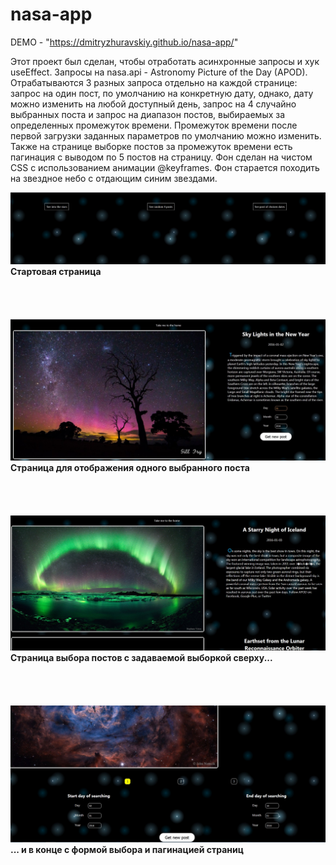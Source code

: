 # nasa-app

DEMO - "https://dmitryzhuravskiy.github.io/nasa-app/"  

Этот проект был сделан, чтобы отработать асинхронные запросы и хук useEffect. Запросы на nasa.api - Astronomy Picture of the Day (APOD). Отрабатываются 3 разных запроса отдельно на каждой странице: запрос на один пост, по умолчанию на конкретную дату, однако, дату можно изменить на любой доступный день, запрос на 4 случайно выбранных поста и запрос на диапазон постов, выбираемых за определенных промежуток времени. Промежуток времени после первой загрузки заданных параметров по умолчанию можно изменить. Также на странице выборке постов за промежуток времени есть пагинация с выводом по 5 постов на страницу.
Фон сделан на чистом CSS с использованием анимации @keyframes. Фон старается походить на звездное небо с отдающим синим звездами.

<img src="https://github.com/DmitryZhuravskiy/nasa-app/raw/master/public/images/nasa--1.jpg "/>
<b>Стартовая страница</b>
<br /><br /><br /><br /><br />
<img src="https://github.com/DmitryZhuravskiy/nasa-app/raw/master/public/images/nasa--2.jpg "/>
<b>Страница для отображения одного выбранного поста</b>
<br /><br /><br /><br /><br />
<img src="https://github.com/DmitryZhuravskiy/nasa-app/raw/master/public/images/nasa--3.jpg "/>
<b>Страница выбора постов с задаваемой выборкой сверху...</b>
<br /><br /><br /><br /><br />
<img src="https://github.com/DmitryZhuravskiy/nasa-app/raw/master/public/images/nasa--4.jpg "/>
<b>... и в конце с формой выбора и пагинацией страниц</b>
<br />

